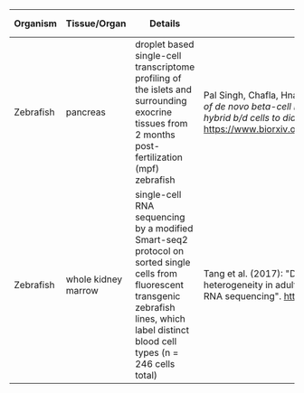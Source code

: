 | Organism | Tissue/Organ	| Details	| Reference	| Labels	|Counts	| Example image |
|---------|---------------|-----------|-----------|---------|--------|--------------|
|Zebrafish| pancreas |droplet based single-cell transcriptome profiling of the islets and surrounding exocrine tissues from 2 months post-fertilization (mpf) zebrafish|	Pal Singh, Chafla, Hnatiuk, and Ninov (2021). *A single-cell atlas of de novo beta-cell regeneration reveals the contribution of hybrid b/d cells to diabetes recovery in zebrafish.* <https://www.biorxiv.org/content/10.1101/2021.06.24.449704v1>	| zf_HealthyPancreas_GSM3509161.csv |	<https://www.ncbi.nlm.nih.gov/geo/query/acc.cgi?acc=GSM3509161>	| ![](https://www.biorxiv.org/content/biorxiv/early/2021/06/24/2021.06.24.449704/F1.large.jpg?width=800&height=600&carousel=1) |
| Zebrafish |whole kidney marrow| single-cell RNA sequencing by a modified Smart-seq2 protocol on sorted single cells from fluorescent transgenic zebrafish lines, which label distinct blood cell types (n = 246 cells total) | Tang et al. (2017): "Dissecting hematopoietic and renal cell heterogeneity in adult zebrafish at single-cell resolution using RNA sequencing". <https://doi.org/10.1084/jem.20170976> | [GSE100911_SMARTseq_cell_data.txt.gz](https://www.ncbi.nlm.nih.gov/geo/download/?acc=GSE100911&format=file&file=GSE100911%5FSMARTseq%5Fcell%5Fdata%2Etxt%2Egz) (from GEO) | [GSE100911_SMARTseq_counts.txt.gz](https://www.ncbi.nlm.nih.gov/geo/download/?acc=GSE100911&format=file&file=GSE100911%5FSMARTseq%5Fcounts%2Etxt%2Egz) (from GEO) | ![](https://rupress.org/view-large/figure/5926118/JEM_20170976_Fig1.jpeg)|
